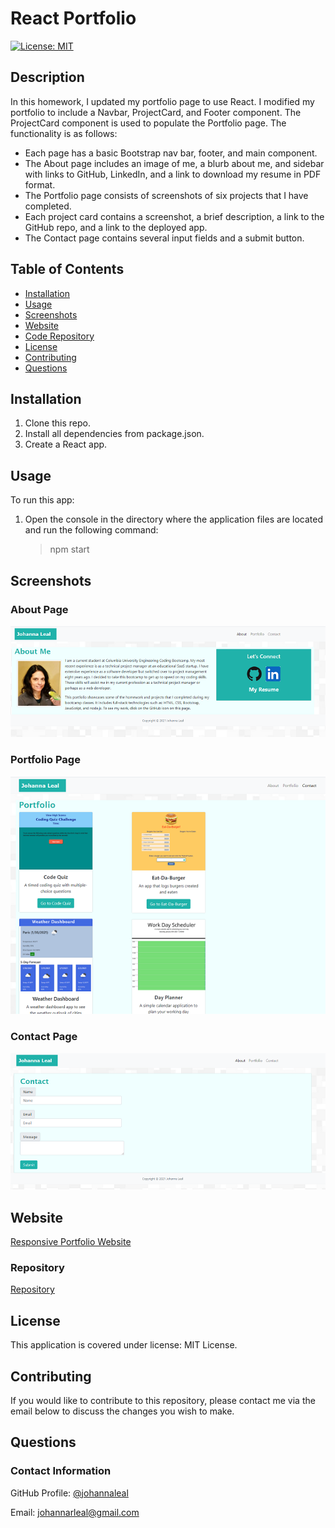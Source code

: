 # React Portfolio

[![License: MIT](https://img.shields.io/badge/License-MIT-yellow.svg)](https://opensource.org/licenses/MIT)

## Description

In this homework, I updated my portfolio page to use React. I modified my portfolio to include a Navbar, ProjectCard, and Footer component. The ProjectCard component is used to populate the Portfolio page. The functionality is as follows:

* Each page has a basic Bootstrap nav bar, footer, and main component.
* The About page includes an image of me, a blurb about me, and sidebar with links to GitHub, LinkedIn, and a link to download my resume in PDF format.
* The Portfolio page consists of screenshots of six projects that I have completed.
* Each project card contains a screenshot, a brief description, a link to the GitHub repo, and a link to the deployed app.
* The Contact page contains several input fields and a submit button.

## Table of Contents

* [Installation](#installation)
* [Usage](#usage)
* [Screenshots](#screenshots)
* [Website](#website)
* [Code Repository](#repository)
* [License](#license)
* [Contributing](#contributing)
* [Questions](#questions)

## Installation

1. Clone this repo.
2. Install all dependencies from package.json.
3. Create a React app.

## Usage

To run this app:

1. Open the console in the directory where the application files are located and run the following command:
    >npm start

## Screenshots

### About Page

![About Page](assets/images/index.png)

### Portfolio Page

![Portfolio Page](assets/images/portfolio.png)

### Contact Page

![Contact Page](assets/images/contact.png)

## Website

[Responsive Portfolio Website](https://johannaleal.github.io/updated-portfolio-page/)

### Repository

[Repository](https://github.com/johannaleal/react-portfolio)

## License

This application is covered under license: MIT License.

## Contributing

If you would like to contribute to this repository, please contact me via the email below to discuss the changes you wish to make.

## Questions

### Contact Information

GitHub Profile: [@johannaleal](http://github.com/johannaleal)

Email: <johannarleal@gmail.com>
